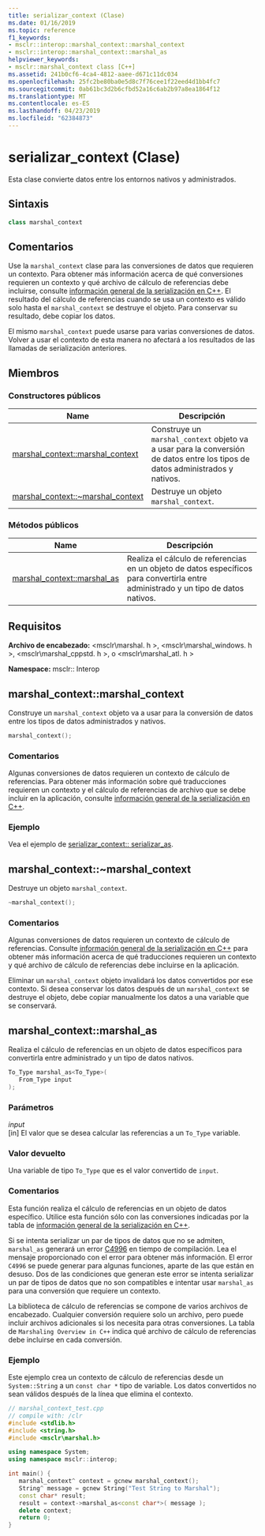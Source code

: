 ```yaml
---
title: serializar_context (Clase)
ms.date: 01/16/2019
ms.topic: reference
f1_keywords:
- msclr::interop::marshal_context::marshal_context
- msclr::interop::marshal_context::marshal_as
helpviewer_keywords:
- msclr::marshal_context class [C++]
ms.assetid: 241b0cf6-4ca4-4812-aaee-d671c11dc034
ms.openlocfilehash: 25fc2be80ba0e5d8c7f76cee1f22eed4d1bb4fc7
ms.sourcegitcommit: 0ab61bc3d2b6cfbd52a16c6ab2b97a8ea1864f12
ms.translationtype: MT
ms.contentlocale: es-ES
ms.lasthandoff: 04/23/2019
ms.locfileid: "62384873"
---
```

# <a name="marshalcontext-class"></a>serializar_context (Clase)

Esta clase convierte datos entre los entornos nativos y administrados.

## <a name="syntax"></a>Sintaxis

```cpp
class marshal_context
```

## <a name="remarks"></a>Comentarios

Use la `marshal_context` clase para las conversiones de datos que requieren un contexto. Para obtener más información acerca de qué conversiones requieren un contexto y qué archivo de cálculo de referencias debe incluirse, consulte [información general de la serialización en C++](../dotnet/overview-of-marshaling-in-cpp.md). El resultado del cálculo de referencias cuando se usa un contexto es válido solo hasta el `marshal_context` se destruye el objeto. Para conservar su resultado, debe copiar los datos.

El mismo `marshal_context` puede usarse para varias conversiones de datos. Volver a usar el contexto de esta manera no afectará a los resultados de las llamadas de serialización anteriores.

## <a name="members"></a>Miembros

### <a name="public-constructors"></a>Constructores públicos

|Name|Descripción| 
|---------|-----------| 
|[marshal_context::marshal_context](#marshal-context)|Construye un `marshal_context` objeto va a usar para la conversión de datos entre los tipos de datos administrados y nativos.| 
|[marshal_context::~marshal_context](#tilde-marshal-context)|Destruye un objeto `marshal_context`.| 

### <a name="public-methods"></a>Métodos públicos

|Name|Descripción| 
|---------|-----------| 
|[marshal_context::marshal_as](#marshal-as)|Realiza el cálculo de referencias en un objeto de datos específicos para convertirla entre administrado y un tipo de datos nativos.| 


## <a name="requirements"></a>Requisitos

**Archivo de encabezado:** \<msclr\marshal. h >, \<msclr\marshal_windows. h >, \<msclr\marshal_cppstd. h >, o \<msclr\marshal_atl. h >

**Namespace:** msclr:: Interop

## <a name="marshal-context"></a>marshal_context::marshal_context

Construye un `marshal_context` objeto va a usar para la conversión de datos entre los tipos de datos administrados y nativos.

```cpp
marshal_context();
```

### <a name="remarks"></a>Comentarios

Algunas conversiones de datos requieren un contexto de cálculo de referencias. Para obtener más información sobre qué traducciones requieren un contexto y el cálculo de referencias de archivo que se debe incluir en la aplicación, consulte [información general de la serialización en C++](../dotnet/overview-of-marshaling-in-cpp.md).

### <a name="example"></a>Ejemplo

Vea el ejemplo de [serializar_context:: serializar_as](../dotnet/marshal-context-marshal-as.md).


## <a name="tilde-marshal-context"></a>marshal_context::~marshal_context

Destruye un objeto `marshal_context`.

```cpp
~marshal_context();
```

### <a name="remarks"></a>Comentarios

Algunas conversiones de datos requieren un contexto de cálculo de referencias. Consulte [información general de la serialización en C++](../dotnet/overview-of-marshaling-in-cpp.md) para obtener más información acerca de qué traducciones requieren un contexto y qué archivo de cálculo de referencias debe incluirse en la aplicación.

Eliminar un `marshal_context` objeto invalidará los datos convertidos por ese contexto. Si desea conservar los datos después de un `marshal_context` se destruye el objeto, debe copiar manualmente los datos a una variable que se conservará.

## <a name="marshal-as"></a>marshal_context::marshal_as

Realiza el cálculo de referencias en un objeto de datos específicos para convertirla entre administrado y un tipo de datos nativos.

```cpp
To_Type marshal_as<To_Type>(
   From_Type input
);
```

### <a name="parameters"></a>Parámetros

*input*<br/>
[in] El valor que se desea calcular las referencias a un `To_Type` variable.

### <a name="return-value"></a>Valor devuelto

Una variable de tipo `To_Type` que es el valor convertido de `input`.

### <a name="remarks"></a>Comentarios

Esta función realiza el cálculo de referencias en un objeto de datos específico. Utilice esta función sólo con las conversiones indicadas por la tabla de [información general de la serialización en C++](../dotnet/overview-of-marshaling-in-cpp.md).

Si se intenta serializar un par de tipos de datos que no se admiten, `marshal_as` generará un error [C4996](../error-messages/compiler-warnings/compiler-warning-level-3-c4996.md) en tiempo de compilación. Lea el mensaje proporcionado con el error para obtener más información. El error `C4996` se puede generar para algunas funciones, aparte de las que están en desuso. Dos de las condiciones que generan este error se intenta serializar un par de tipos de datos que no son compatibles e intentar usar `marshal_as` para una conversión que requiere un contexto.

La biblioteca de cálculo de referencias se compone de varios archivos de encabezado. Cualquier conversión requiere solo un archivo, pero puede incluir archivos adicionales si los necesita para otras conversiones. La tabla de `Marshaling Overview in C++` indica qué archivo de cálculo de referencias debe incluirse en cada conversión.

### <a name="example"></a>Ejemplo

Este ejemplo crea un contexto de cálculo de referencias desde un `System::String` a un `const char *` tipo de variable. Los datos convertidos no sean válidos después de la línea que elimina el contexto.

```cpp
// marshal_context_test.cpp
// compile with: /clr
#include <stdlib.h>
#include <string.h>
#include <msclr\marshal.h>

using namespace System;
using namespace msclr::interop;

int main() {
   marshal_context^ context = gcnew marshal_context();
   String^ message = gcnew String("Test String to Marshal");
   const char* result;
   result = context->marshal_as<const char*>( message );
   delete context;
   return 0;
}
```